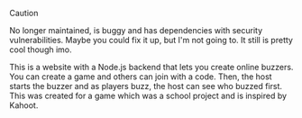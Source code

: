 > [!CAUTION]
> No longer maintained, is buggy and has dependencies with security vulnerabilities. Maybe you could fix it up, but I'm not going to. It still is pretty cool though imo.

This is a website with a Node.js backend that lets you create online buzzers. You can create a game and others can join with a code. Then, the host starts the buzzer and as players buzz, the host can see who buzzed first. This was created for a game which was a school project and is inspired by Kahoot.
